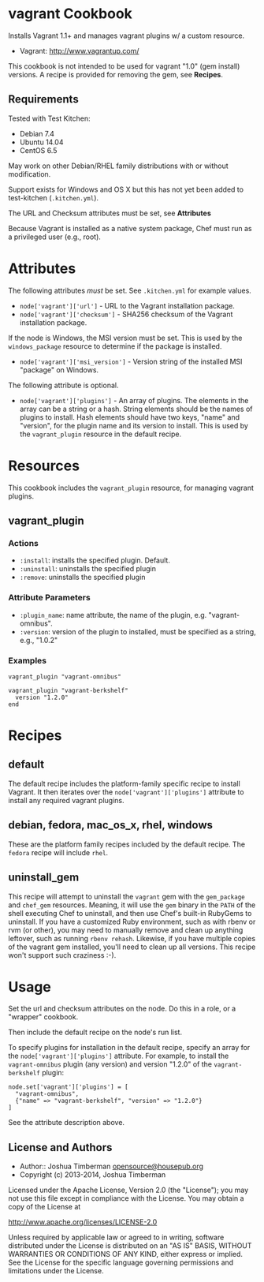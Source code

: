 vagrant Cookbook
================

Installs Vagrant 1.1+ and manages vagrant plugins w/ a custom
resource.

* Vagrant: http://www.vagrantup.com/

This cookbook is not intended to be used for vagrant "1.0" (gem
install) versions. A recipe is provided for removing the gem, see __Recipes__.

Requirements
------------

Tested with Test Kitchen:

* Debian 7.4
* Ubuntu 14.04
* CentOS 6.5

May work on other Debian/RHEL family distributions with or without modification.

Support exists for Windows and OS X but this has not yet been added to test-kitchen (`.kitchen.yml`).

The URL and Checksum attributes must be set, see __Attributes__

Because Vagrant is installed as a native system package, Chef must run as a privileged user (e.g., root).

Attributes
==========

The following attributes *must* be set. See `.kitchen.yml` for example values.

* `node['vagrant']['url']` - URL to the Vagrant installation package.
* `node['vagrant']['checksum']` - SHA256 checksum of the Vagrant
  installation package.

If the node is Windows, the MSI version must be set. This is used by
the `windows_package` resource to determine if the package is
installed.

* `node['vagrant']['msi_version']` - Version string of the installed
  MSI "package" on Windows.

The following attribute is optional.

* `node['vagrant']['plugins']` - An array of plugins. The elements in
  the array can be a string or a hash. String elements should be the
  names of plugins to install. Hash elements should have two keys,
  "name" and "version", for the plugin name and its version to
  install. This is used by the `vagrant_plugin` resource in the
  default recipe.

Resources
=========

This cookbook includes the `vagrant_plugin` resource, for managing
vagrant plugins.

## vagrant_plugin

### Actions

- `:install`: installs the specified plugin. Default.
- `:uninstall`: uninstalls the specified plugin
- `:remove`: uninstalls the specified plugin

### Attribute Parameters

- `:plugin_name`: name attribute, the name of the plugin, e.g.
  "vagrant-omnibus".
- `:version`: version of the plugin to installed, must be specified as
  a string, e.g., "1.0.2"

### Examples

    vagrant_plugin "vagrant-omnibus"

    vagrant_plugin "vagrant-berkshelf"
      version "1.2.0"
    end

Recipes
=======

## default

The default recipe includes the platform-family specific recipe to
install Vagrant. It then iterates over the
`node['vagrant']['plugins']` attribute to install any required vagrant
plugins.

## debian, fedora, mac_os_x, rhel, windows

These are the platform family recipes included by the default recipe.
The `fedora` recipe will include `rhel`.

## uninstall_gem

This recipe will attempt to uninstall the `vagrant` gem with the
`gem_package` and `chef_gem` resources. Meaning, it will use the `gem`
binary in the `PATH` of the shell executing Chef to uninstall, and
then use Chef's built-in RubyGems to uninstall. If you have a
customized Ruby environment, such as with rbenv or rvm (or other), you
may need to manually remove and clean up anything leftover, such as
running `rbenv rehash`. Likewise, if you have multiple copies of the
vagrant gem installed, you'll need to clean up all versions. This
recipe won't support such craziness :-).

Usage
=====

Set the url and checksum attributes on the node. Do this in a role, or
a "wrapper" cookbook.

Then include the default recipe on the node's run list.

To specify plugins for installation in the default recipe, specify an
array for the `node['vagrant']['plugins']` attribute. For example, to
install the `vagrant-omnibus` plugin (any version) and version "1.2.0"
of the `vagrant-berkshelf` plugin:

    node.set['vagrant']['plugins'] = [
      "vagrant-omnibus",
      {"name" => "vagrant-berkshelf", "version" => "1.2.0"}
    ]

See the attribute description above.

License and Authors
-------------------

* Author:: Joshua Timberman <opensource@housepub.org>
* Copyright (c) 2013-2014, Joshua Timberman

Licensed under the Apache License, Version 2.0 (the "License");
you may not use this file except in compliance with the License.
You may obtain a copy of the License at

   http://www.apache.org/licenses/LICENSE-2.0

Unless required by applicable law or agreed to in writing, software
distributed under the License is distributed on an "AS IS" BASIS,
WITHOUT WARRANTIES OR CONDITIONS OF ANY KIND, either express or implied.
See the License for the specific language governing permissions and
limitations under the License.
